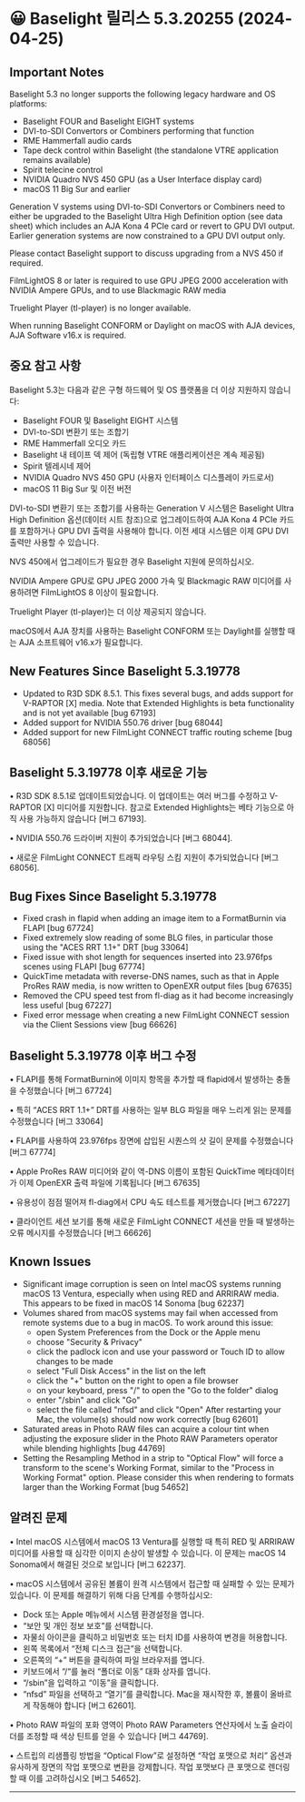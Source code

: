 # 😀 Baselight 릴리스 5.3.20255 (2024-04-25)

## Important Notes

Baselight 5.3 no longer supports the following legacy hardware and OS platforms:

* Baselight FOUR and Baselight EIGHT systems
* DVI-to-SDI Convertors or Combiners performing that function
* RME Hammerfall audio cards
* Tape deck control within Baselight (the standalone VTRE application remains available)
* Spirit telecine control
* NVIDIA Quadro NVS 450 GPU (as a User Interface display card)
* macOS 11 Big Sur and earlier

Generation V systems using DVI-to-SDI Convertors or Combiners need to either be upgraded to the Baselight Ultra High Definition option (see data sheet) which includes an AJA Kona 4 PCIe card or revert to GPU DVI output. Earlier generation systems are now constrained to a GPU DVI output only.

Please contact Baselight support to discuss upgrading from a NVS 450 if required.

FilmLightOS 8 or later is required to use GPU JPEG 2000 acceleration with NVIDIA Ampere GPUs, and to use Blackmagic RAW media

Truelight Player (tl-player) is no longer available.

When running Baselight CONFORM or Daylight on macOS with AJA devices, AJA Software v16.x is required.



## **중요 참고 사항**

Baselight 5.3는 다음과 같은 구형 하드웨어 및 OS 플랫폼을 더 이상 지원하지 않습니다:

* Baselight FOUR 및 Baselight EIGHT 시스템
* DVI-to-SDI 변환기 또는 조합기
* RME Hammerfall 오디오 카드
* Baselight 내 테이프 덱 제어 (독립형 VTRE 애플리케이션은 계속 제공됨)
* Spirit 텔레시네 제어
* NVIDIA Quadro NVS 450 GPU (사용자 인터페이스 디스플레이 카드로서)
* macOS 11 Big Sur 및 이전 버전

DVI-to-SDI 변환기 또는 조합기를 사용하는 Generation V 시스템은 Baselight Ultra High Definition 옵션(데이터 시트 참조)으로 업그레이드하여 AJA Kona 4 PCIe 카드를 포함하거나 GPU DVI 출력을 사용해야 합니다. 이전 세대 시스템은 이제 GPU DVI 출력만 사용할 수 있습니다.

NVS 450에서 업그레이드가 필요한 경우 Baselight 지원에 문의하십시오.

NVIDIA Ampere GPU로 GPU JPEG 2000 가속 및 Blackmagic RAW 미디어를 사용하려면 FilmLightOS 8 이상이 필요합니다.

Truelight Player (tl-player)는 더 이상 제공되지 않습니다.

macOS에서 AJA 장치를 사용하는 Baselight CONFORM 또는 Daylight를 실행할 때는 AJA 소프트웨어 v16.x가 필요합니다.



## New Features Since Baselight 5.3.19778

* Updated to R3D SDK 8.5.1. This fixes several bugs, and adds support for V-RAPTOR \[X] media. Note that Extended Highlights is beta functionality and is not yet available \[bug 67193]
* Added support for NVIDIA 550.76 driver \[bug 68044]
* Added support for new FilmLight CONNECT traffic routing scheme \[bug 68056]

## **Baselight 5.3.19778 이후 새로운 기능**

• R3D SDK 8.5.1로 업데이트되었습니다. 이 업데이트는 여러 버그를 수정하고 V-RAPTOR \[X] 미디어를 지원합니다. 참고로 Extended Highlights는 베타 기능으로 아직 사용 가능하지 않습니다 \[버그 67193].

• NVIDIA 550.76 드라이버 지원이 추가되었습니다 \[버그 68044].

• 새로운 FilmLight CONNECT 트래픽 라우팅 스킴 지원이 추가되었습니다 \[버그 68056].



## Bug Fixes Since Baselight 5.3.19778

* Fixed crash in flapid when adding an image item to a FormatBurnin via FLAPI \[bug 67724]
* Fixed extremely slow reading of some BLG files, in particular those using the "ACES RRT 1.1+" DRT \[bug 33064]
* Fixed issue with shot length for sequences inserted into 23.976fps scenes using FLAPI \[bug 67774]
* QuickTime metadata with reverse-DNS names, such as that in Apple ProRes RAW media, is now written to OpenEXR output files \[bug 67635]
* Removed the CPU speed test from fl-diag as it had become increasingly less useful \[bug 67227]
* Fixed error message when creating a new FilmLight CONNECT session via the Client Sessions view \[bug 66626]

## **Baselight 5.3.19778 이후 버그 수정**

• FLAPI를 통해 FormatBurnin에 이미지 항목을 추가할 때 flapid에서 발생하는 충돌을 수정했습니다 \[버그 67724]

• 특히 “ACES RRT 1.1+” DRT를 사용하는 일부 BLG 파일을 매우 느리게 읽는 문제를 수정했습니다 \[버그 33064]

• FLAPI를 사용하여 23.976fps 장면에 삽입된 시퀀스의 샷 길이 문제를 수정했습니다 \[버그 67774]

• Apple ProRes RAW 미디어와 같이 역-DNS 이름이 포함된 QuickTime 메타데이터가 이제 OpenEXR 출력 파일에 기록됩니다 \[버그 67635]

• 유용성이 점점 떨어져 fl-diag에서 CPU 속도 테스트를 제거했습니다 \[버그 67227]

• 클라이언트 세션 보기를 통해 새로운 FilmLight CONNECT 세션을 만들 때 발생하는 오류 메시지를 수정했습니다 \[버그 66626]

## Known Issues

* Significant image corruption is seen on Intel macOS systems running macOS 13 Ventura, especially when using RED and ARRIRAW media. This appears to be fixed in macOS 14 Sonoma \[bug 62237]
* Volumes shared from macOS systems may fail when accessed from remote systems due to a bug in macOS. To work around this issue:
  * open System Preferences from the Dock or the Apple menu
  * choose "Security & Privacy"
  * click the padlock icon and use your password or Touch ID to allow changes to be made
  * select "Full Disk Access" in the list on the left
  * click the "+" button on the right to open a file browser
  * on your keyboard, press "/" to open the "Go to the folder" dialog
  * enter "/sbin" and click "Go"
  * select the file called "nfsd" and click "Open" After restarting your Mac, the volume(s) should now work correctly \[bug 62601]
* Saturated areas in Photo RAW files can acquire a colour tint when adjusting the exposure slider in the Photo RAW Parameters operator while blending highlights \[bug 44769]
* Setting the Resampling Method in a strip to "Optical Flow" will force a transform to the scene's Working Format, similar to the "Process in Working Format" option. Please consider this when rendering to formats larger than the Working Format \[bug 54652]

## **알려진 문제**

• Intel macOS 시스템에서 macOS 13 Ventura를 실행할 때 특히 RED 및 ARRIRAW 미디어를 사용할 때 심각한 이미지 손상이 발생할 수 있습니다. 이 문제는 macOS 14 Sonoma에서 해결된 것으로 보입니다 \[버그 62237].

• macOS 시스템에서 공유된 볼륨이 원격 시스템에서 접근할 때 실패할 수 있는 문제가 있습니다. 이 문제를 해결하기 위해 다음 단계를 수행하십시오:

* Dock 또는 Apple 메뉴에서 시스템 환경설정을 엽니다.
* “보안 및 개인 정보 보호”를 선택합니다.
* 자물쇠 아이콘을 클릭하고 비밀번호 또는 터치 ID를 사용하여 변경을 허용합니다.
* 왼쪽 목록에서 “전체 디스크 접근”을 선택합니다.
* 오른쪽의 “+” 버튼을 클릭하여 파일 브라우저를 엽니다.
* 키보드에서 “/“를 눌러 “폴더로 이동” 대화 상자를 엽니다.
* “/sbin”을 입력하고 “이동”을 클릭합니다.
* “nfsd” 파일을 선택하고 “열기”를 클릭합니다. Mac을 재시작한 후, 볼륨이 올바르게 작동해야 합니다 \[버그 62601].

• Photo RAW 파일의 포화 영역이 Photo RAW Parameters 연산자에서 노출 슬라이더를 조정할 때 색상 틴트를 얻을 수 있습니다 \[버그 44769].

• 스트립의 리샘플링 방법을 “Optical Flow”로 설정하면 “작업 포맷으로 처리” 옵션과 유사하게 장면의 작업 포맷으로 변환을 강제합니다. 작업 포맷보다 큰 포맷으로 렌더링할 때 이를 고려하십시오 \[버그 54652].

***
